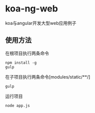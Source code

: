 # koa-ng-web
koa与angular开发大型web应用例子

## 使用方法
在根项目执行两条命令
```shell
npm install -g
gulp
```
在子项目执行两条命令[modules/static/**/]
```
gulp
```
运行项目
```
node app.js
```

